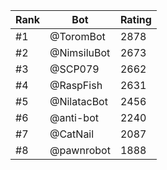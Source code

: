 Rank|Bot|Rating
---|---|---
#1|@ToromBot|2878
#2|@NimsiluBot|2673
#3|@SCP079|2662
#4|@RaspFish|2631
#5|@NilatacBot|2456
#6|@anti-bot|2240
#7|@CatNail|2087
#8|@pawnrobot|1888
